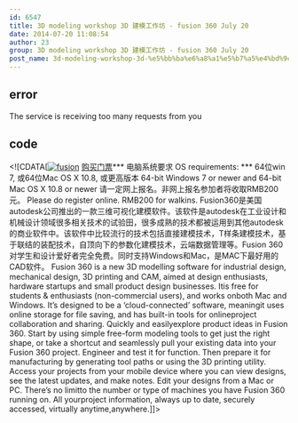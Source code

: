 ```yaml
---
id: 6547
title: 3D modeling workshop 3D 建模工作坊 - fusion 360 July 20
date: 2014-07-20 11:08:54
author: 23
group: 3D modeling workshop 3D 建模工作坊 - fusion 360 July 20
post_name: 3d-modeling-workshop-3d-%e5%bb%ba%e6%a8%a1%e5%b7%a5%e4%bd%9c%e5%9d%8a-fusion-360
---
```


## error
The service is receiving too many requests from you

## code
 <!\[CDATA\[[![fusion](http://xinchejian.com/wp-content/uploads/2014/07/fusion-290x290.png)](http://139.162.84.35/wp-content/uploads/2014/07/fusion.png) [购买门票](http://www.vasee.com/event/view.jsp?inid=ff80808146acac6f01473fcd673a1c95 "购买门票")\*\*\* 电脑系统要求 OS requirements: \*\*\* 64位win 7, 或64位Mac OS X 10.8, 或更高版本 64-bit Windows 7 or newer and 64-bit Mac OS X 10.8 or newer 请一定网上报名。非网上报名参加者将收取RMB200元。 Please do register online. RMB200 for walkins. Fusion360是美国autodesk公司推出的一款三维可视化建模软件。该软件是autodesk在工业设计和机械设计领域很多相关技术的试验田，很多成熟的技术都被运用到其他autodesk的商业软件中。该软件中比较流行的技术包括直接建模技术，T样条建模技术，基于联结的装配技术，自顶向下的参数化建模技术，云端数据管理等。Fusion 360对学生和设计爱好者完全免费。同时支持Windows和Mac，是MAC下最好用的CAD软件。 Fusion 360 is a new 3D modelling software for industrial design, mechanical design, 3D printing and CAM, aimed at design enthusiasts, hardware startups and small product design businesses. Itis free for students & enthusiasts (non-commercial users), and works onboth Mac and Windows. It’s designed to be a ‘cloud-connected’ software, meaningit uses online storage for file saving, and has built-in tools for onlineproject collaboration and sharing. Quickly and easilyexplore product ideas in Fusion 360\. Start by using simple free-form modeling tools to get just the right shape, or take a shortcut and seamlessly pull your existing data into your Fusion 360 project. Engineer and test it for function. Then prepare it for manufacturing by generating tool paths or using the 3D printing utility. Access your projects from your mobile device where you can view designs, see the latest updates, and make notes. Edit your designs from a Mac or PC. There’s no limitto the number or type of machines you have Fusion 360 running on. All yourproject information, always up to date, securely accessed, virtually anytime,anywhere.\]\]> 
